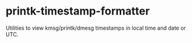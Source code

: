 # printk-timestamp-formatter
Utilities to view kmsg/printk/dmesg timestamps in local time and date or UTC.
